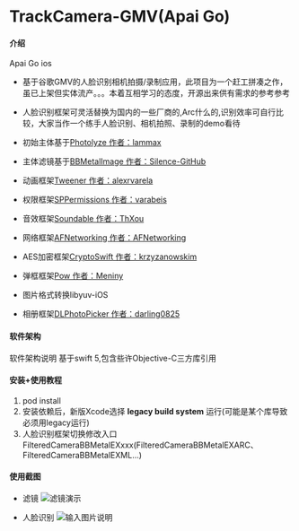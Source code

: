 # TrackCamera-GMV(Apai Go)

#### 介绍
Apai Go ios
- 基于谷歌GMV的人脸识别相机拍摄/录制应用，此项目为一个赶工拼凑之作，虽已上架但实体流产。。。本着互相学习的态度，开源出来供有需求的参考参考

- 人脸识别框架可灵活替换为国内的一些厂商的,Arc什么的,识别效率可自行比较，大家当作一个练手人脸识别、相机拍照、录制的demo看待

- 初始主体基于[Photolyze 作者：lammax](https://github.com/lammax/Photolyze.git) 
- 主体滤镜基于[BBMetalImage 作者：Silence-GitHub](https://github.com/Silence-GitHub/BBMetalImage.git)
- 动画框架[Tweener 作者：alexrvarela](https://github.com/alexrvarela/SwiftTweener.git)
- 权限框架[SPPermissions 作者：varabeis](https://github.com/varabeis/SPPermissions.git)
- 音效框架[Soundable 作者：ThXou](https://github.com/ThXou/Soundable.git)
- 网络框架[AFNetworking 作者：AFNetworking](https://github.com/AFNetworking/AFNetworking.git)
- AES加密框架[CryptoSwift 作者：krzyzanowskim](https://github.com/krzyzanowskim/CryptoSwift.git)
- 弹框框架[Pow 作者：Meniny](https://github.com/Meniny/Pow.git)
- 图片格式转换libyuv-iOS 
- 相册框架[DLPhotoPicker 作者：darling0825](https://github.com/darling0825/DLPhotoPicker.git)

#### 软件架构
软件架构说明
基于swift 5,包含些许Objective-C三方库引用

#### 安装+使用教程

1.  pod install
2.  安装依赖后，新版Xcode选择 **legacy build system** 运行(可能是某个库导致必须用legacy运行)
3. 人脸识别框架切换修改入口FilteredCameraBBMetalEXxxx(FilteredCameraBBMetalEXARC、FilteredCameraBBMetalEXML...)


#### 使用截图
- 滤镜
![滤镜演示](https://images.gitee.com/uploads/images/2021/0316/115109_34bc1f5a_798938.gif "app-demo1.gif")

- 人脸识别
![输入图片说明](https://images.gitee.com/uploads/images/2021/0316/120406_3707dd64_798938.gif "ezgif.com-gif-maker.gif")
